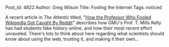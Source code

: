 Post_Id: 4822
Author: Greg Wilson
Title: Fooling the Internet
Tags: noticed

<p>A recent article in <em>The Atlantic</em> titled, "<a href="http://www.theatlantic.com/national/archive/2012/05/how-the-professor-who-fooled-wikipedia-got-caught-by-reddit/257134/">How the Professor Who Fooled Wikipedia Got Caught By Reddit</a>" describes how GMU's Prof. T. Mills Kelly has had students fake history online, and how their most recent effort unraveled. There's lots to think about here regarding what scientists should know about using the web, trusting it, and making it their own...</p>
